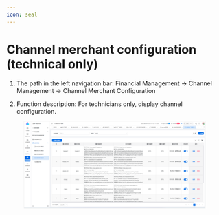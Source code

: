 ```yaml
---
icon: seal
---
```


# Channel merchant configuration (technical only)

1. The path in the left navigation bar: Financial Management → Channel Management → Channel Merchant Configuration

2. Function description: For technicians only, display channel configuration.

<figure><img src="../../.gitbook/assets/image (231).png" alt=""><figcaption></figcaption></figure>

